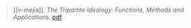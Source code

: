 > [[v-mejia]]. *The Tripartite Ideology: Functions, Methods and Applications*. [pdf](a/v-mejia2009.pdf)